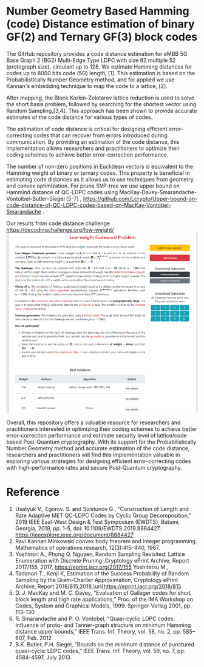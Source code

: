 # Number Geometry Based Hamming (code) Distance estimation of binary GF(2) and Ternary GF(3) block codes


The GitHub repository provides a code distance estimation for eMBB 5G Base Graph 2 (BG2) Multi-Edge Type LDPC with size 62 multiple 52 (protograph size), circulant up to 128. We estimate Hamming distances for codes up to 8000 bits code (5G) length, [1]. This estimation is based on the Probabilistically Number Geometry method, and for applied we use Kannan's embedding technique to map the code to a lattice, [2].

After mapping, the Block Korkin-Zolotarev lattice reduction is used to solve the short basis problem, followed by searching for the shortest vector using Random Sampling,[3,4]. This approach has been shown to provide accurate estimates of the code distance for various types of codes.

The estimation of code distance is critical for designing efficient error-correcting codes that can recover from errors introduced during communication. By providing an estimation of the code distance, this implementation allows researchers and practitioners to optimize their coding schemes to achieve better error-correction performance.

The number of non-zero positions in Euclidean vectors is equivalent to the Hamming weight of binary or ternary codes. This property is beneficial in estimating code distances as it allows us to use techniques from geometry and convex optimization. For prune SVP-tree we use upper bound on Hammind distance of QC-LDPC codes using MacKay-Davey-Smarandache-Vontolbel-Butler-Siegel [5-7]  , https://github.com/Lcrypto/Upper-bound-on-code-distance-of-QC-LDPC-codes-based-on-MacKay-Vontobel-Smarandache .

Our results from code distance challenge https://decodingchallenge.org/low-weight/
![alt text](https://github.com/Lcrypto/Length-und-Rate-adaptive-code/blob/master/Code_distance_challenge.png)



Overall, this repository offers a valuable resource for researchers and practitioners interested in optimizing their coding schemes to achieve better error-correction performance and estimate security level of lattice/code based Post-Quantum cryptography. With its support for the Probabilistically Number Geometry method and accurate estimation of the code distance, researchers and practitioners will find this implementation valuable in exploring various strategies for designing efficient error-correcting codes with high-performance rates and secure Post-Quantum cryptography.


# Reference

1. Usatyuk V., Egorov. S. and  Svistunov G., "Construction of Length and Rate Adaptive MET QC-LDPC Codes by Cyclic Group Decomposition," 2019 IEEE East-West Design & Test Symposium (EWDTS), Batumi, Georgia, 2019, pp. 1-5, doi: 10.1109/EWDTS.2019.8884427. https://ieeexplore.ieee.org/document/8884427
2. Ravi Kannan  Minkowski convex body theorem and integer programming. Mathematics of operations research, 12(3):415-440, 1987.
3. Yoshinori A., Phong Q. Nguyen, Random Sampling Revisited: Lattice Enumeration with Discrete Pruning ,Cryptology ePrint Archive, Report 2017/155, 2017, https://eprint.iacr.org/2017/155 Yoshitatsu M.,
4. Tadanori T., Kenji K, Estimation of the Success Probability of Random Sampling by the Gram-Charlier Approximation, Cryptology ePrint Archive, Report 2018/815,2018,\url{https://eprint.iacr.org/2018/815
5. D. J. MacKay and M. C. Davey, “Evaluation of Gallager codes for short block length and high rate applications,” Proc. of the IMA Workshop on Codes, System and Graphical Models, 1999. Springer-Verlag 2001, pp. 113–130
6. R. Smarandache and P. O. Vontobel, “Quasi-cyclic LDPC codes: Influence of proto- and Tanner-graph structure on minimum Hamming distance upper bounds,” IEEE Trans. Inf. Theory, vol. 58, no. 2, pp. 585–607, Feb. 2012
7. B.K. Butler, P.H. Siegel, ”Bounds on the minimum distance of punctured quasi-cyclic LDPC codes,” IEEE Trans. Inf. Theory, vol. 59, no. 7, pp. 4584-4597, July 2013.


